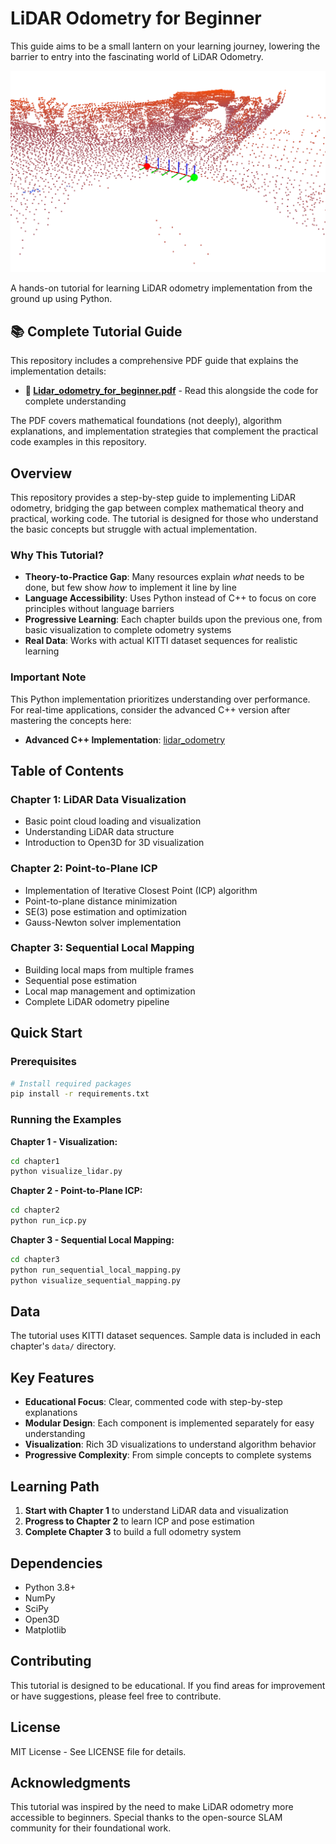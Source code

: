 # LiDAR Odometry for Beginner

This guide aims to be a small lantern on your learning journey, lowering the barrier to entry into the fascinating world of LiDAR Odometry.

![LiDAR Odometry Results](odom.png)

A hands-on tutorial for learning LiDAR odometry implementation from the ground up using Python.

## 📚 Complete Tutorial Guide

This repository includes a comprehensive PDF guide that explains the implementation details:
- **📖 [Lidar_odometry_for_beginner.pdf](Lidar_odometry_for_beginner.pdf)** - Read this alongside the code for complete understanding

The PDF covers mathematical foundations (not deeply), algorithm explanations, and implementation strategies that complement the practical code examples in this repository.

## Overview

This repository provides a step-by-step guide to implementing LiDAR odometry, bridging the gap between complex mathematical theory and practical, working code. The tutorial is designed for those who understand the basic concepts but struggle with actual implementation.

### Why This Tutorial?

- **Theory-to-Practice Gap**: Many resources explain *what* needs to be done, but few show *how* to implement it line by line
- **Language Accessibility**: Uses Python instead of C++ to focus on core principles without language barriers
- **Progressive Learning**: Each chapter builds upon the previous one, from basic visualization to complete odometry systems
- **Real Data**: Works with actual KITTI dataset sequences for realistic learning

### Important Note

This Python implementation prioritizes understanding over performance. For real-time applications, consider the advanced C++ version after mastering the concepts here:
- **Advanced C++ Implementation**: [lidar_odometry](https://github.com/93won/lidar_odometry)

## Table of Contents

### Chapter 1: LiDAR Data Visualization
- Basic point cloud loading and visualization
- Understanding LiDAR data structure
- Introduction to Open3D for 3D visualization

### Chapter 2: Point-to-Plane ICP
- Implementation of Iterative Closest Point (ICP) algorithm
- Point-to-plane distance minimization
- SE(3) pose estimation and optimization
- Gauss-Newton solver implementation

### Chapter 3: Sequential Local Mapping
- Building local maps from multiple frames
- Sequential pose estimation
- Local map management and optimization
- Complete LiDAR odometry pipeline

## Quick Start

### Prerequisites
```bash
# Install required packages
pip install -r requirements.txt
```

### Running the Examples

**Chapter 1 - Visualization:**
```bash
cd chapter1
python visualize_lidar.py
```

**Chapter 2 - Point-to-Plane ICP:**
```bash
cd chapter2
python run_icp.py
```

**Chapter 3 - Sequential Local Mapping:**
```bash
cd chapter3
python run_sequential_local_mapping.py
python visualize_sequential_mapping.py
```

## Data

The tutorial uses KITTI dataset sequences. Sample data is included in each chapter's `data/` directory.

## Key Features

- **Educational Focus**: Clear, commented code with step-by-step explanations
- **Modular Design**: Each component is implemented separately for easy understanding
- **Visualization**: Rich 3D visualizations to understand algorithm behavior
- **Progressive Complexity**: From simple concepts to complete systems

## Learning Path

1. **Start with Chapter 1** to understand LiDAR data and visualization
2. **Progress to Chapter 2** to learn ICP and pose estimation
3. **Complete Chapter 3** to build a full odometry system

## Dependencies

- Python 3.8+
- NumPy
- SciPy
- Open3D
- Matplotlib

## Contributing

This tutorial is designed to be educational. If you find areas for improvement or have suggestions, please feel free to contribute.

## License

MIT License - See LICENSE file for details.

## Acknowledgments

This tutorial was inspired by the need to make LiDAR odometry more accessible to beginners. Special thanks to the open-source SLAM community for their foundational work.
